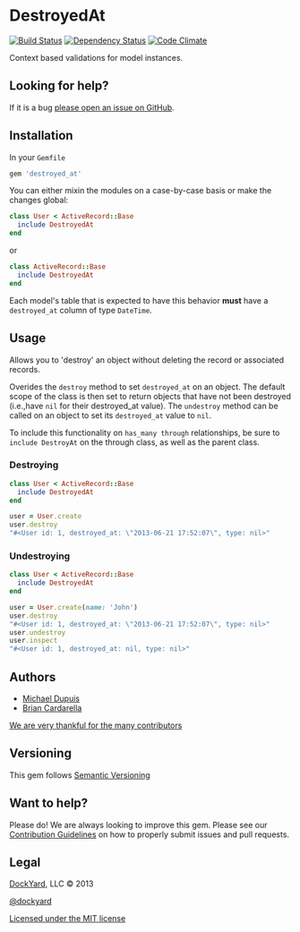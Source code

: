 # DestroyedAt #

[![Build Status](https://secure.travis-ci.org/dockyard/destroyed_at.png?branch=master)](http://travis-ci.org/dockyard/destroyed_at)
[![Dependency Status](https://gemnasium.com/dockyard/destroyed_at.png?travis)](https://gemnasium.com/dockyard/destroyed_at)
[![Code Climate](https://codeclimate.com/github/dockyard/destroyed_at.png)](https://codeclimate.com/github/dockyard/destroyed_at)

Context based validations for model instances.

## Looking for help? ##

If it is a bug [please open an issue on GitHub](https://github.com/dockyard/destroyed_at/issues).

## Installation ##

In your `Gemfile`

```ruby
gem 'destroyed_at'
```

You can either mixin the modules on a case-by-case basis or make the
changes global:

```ruby
class User < ActiveRecord::Base
  include DestroyedAt
end
```

or

```ruby
class ActiveRecord::Base
  include DestroyedAt
end
```

Each model's table that is expected to have this behavior **must** have
a `destroyed_at` column of type `DateTime`.

## Usage ##
Allows you to 'destroy' an object without deleting the record or
associated records.

Overides the `destroy` method to set `destroyed_at` on an object. The
default scope of the class is then set to return objects that have not
been destroyed (i.e.,have `nil` for their destroyed_at value). The
`undestroy` method can be called on an object to set its `destroyed_at`
value to `nil`.

To include this functionality on `has_many through` relationships,
be sure to `include DestroyAt` on the through class, as well as the
parent class.

### Destroying ###
```ruby
class User < ActiveRecord::Base
  include DestroyedAt
end

user = User.create
user.destroy
"#<User id: 1, destroyed_at: \"2013-06-21 17:52:07\", type: nil>"
```

### Undestroying ###
```ruby
class User < ActiveRecord::Base
  include DestroyedAt
end

user = User.create(name: 'John')
user.destroy
"#<User id: 1, destroyed_at: \"2013-06-21 17:52:07\", type: nil>"
user.undestroy
user.inspect
"#<User id: 1, destroyed_at: nil, type: nil>"
```

## Authors ##

* [Michael Dupuis](http://twitter.com/michaeldupuisjr)
* [Brian Cardarella](http://twitter.com/bcardarella)

[We are very thankful for the many contributors](https://github.com/dockyard/destroyed_at/graphs/contributors)

## Versioning ##

This gem follows [Semantic Versioning](http://semver.org)

## Want to help? ##

Please do! We are always looking to improve this gem. Please see our
[Contribution Guidelines](https://github.com/dockyard/destroyed_at/blob/master/CONTRIBUTING.md)
on how to properly submit issues and pull requests.

## Legal ##

[DockYard](http://dockyard.com), LLC &copy; 2013

[@dockyard](http://twitter.com/dockyard)

[Licensed under the MIT license](http://www.opensource.org/licenses/mit-license.php)

